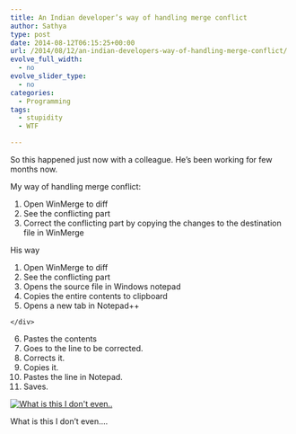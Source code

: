 ```yaml
---
title: An Indian developer’s way of handling merge conflict
author: Sathya
type: post
date: 2014-08-12T06:15:25+00:00
url: /2014/08/12/an-indian-developers-way-of-handling-merge-conflict/
evolve_full_width:
  - no
evolve_slider_type:
  - no
categories:
  - Programming
tags:
  - stupidity
  - WTF

---
```

So this happened just now with a colleague. He&#8217;s been working for few months now.

My way of handling merge conflict:

  1. Open WinMerge to diff
  2. See the conflicting part
  3. Correct the conflicting part by copying the changes to the destination file in WinMerge

His way

  1. Open WinMerge to diff
  2. See the conflicting part
  3. Opens the source file in Windows notepad
  4. Copies the entire contents to clipboard
  5. <div class="msg Nth">
      Opens a new tab in Notepad++
    </div>

  6. Pastes the contents
  7. Goes to the line to be corrected.
  8. Corrects it.
  9. Copies it.
 10. Pastes the line in Notepad.
 11. Saves.<figure style="width: 372px" class="wp-caption aligncenter">

[<img src="https://i.stack.imgur.com/fTewC.jpg" alt="What is this I don't even.."   />][1]<figcaption class="wp-caption-text">What is this I don&#8217;t even&#8230;.</figcaption></figure>

 [1]: https://i.stack.imgur.com/fTewC.jpg
